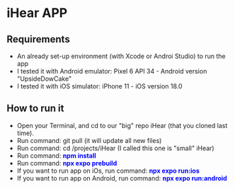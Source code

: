 # iHear APP

## Requirements

- An already set-up environment (with Xcode or Androi Studio) to run the app
- I tested it with Android emulator: Pixel 6 API 34 - Android version "UpsideDowCake"
- I tested it with iOS simulator: iPhone 11 - iOS version 18.0

## How to run it

- Open your Terminal, and cd to our "big" repo iHear (that you cloned last time).
- Run command: git pull (it will update all new files)
- Run command: cd /projects/iHear (I called this one is "small" iHear)
- Run command: <span style="color:blue">**npm install**</span>
- Run command: <span style="color:blue">**npx expo prebuild**</span>
- If you want to run app on iOs, run command: <span style="color:blue">**npx expo run:ios**</span>
- If you want to run app on Android, run command: <span style="color:blue">**npx expo run:android**</span>
